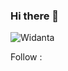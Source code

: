 ### Hi there 👋


<p><img src="https://github-readme-stats.vercel.app/api?username=Widanta&show_icons=true&theme=radical" alt="Widanta" /></p>

Follow :
<a href="https://www.instagram.com/widantaa_"><i class="bi bi-instagram"></i></a>
<!--
**Widanta/Widanta** is a ✨ _special_ ✨ repository because its `README.md` (this file) appears on your GitHub profile.

Here are some ideas to get you started:

- 🔭 I’m currently working on ...
- 🌱 I’m currently learning ...
- 👯 I’m looking to collaborate on ...
- 🤔 I’m looking for help with ...
- 💬 Ask me about ...
- 📫 How to reach me: ...
- 😄 Pronouns: ...
- ⚡ Fun fact: ...
-->

